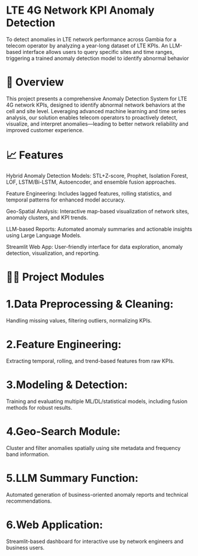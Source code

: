 # LTE 4G Network KPI Anomaly Detection
To detect anomalies in LTE network performance across Gambia for a telecom operator by analyzing a year-long dataset of LTE KPIs. An LLM-based interface allows users to query specific sites and time ranges, triggering a trained anomaly detection model to identify abnormal behavior
# 🚀 Overview
This project presents a comprehensive Anomaly Detection System for LTE 4G network KPIs, designed to identify abnormal network behaviors at the cell and site level. Leveraging advanced machine learning and time series analysis, our solution enables telecom operators to proactively detect, visualize, and interpret anomalies—leading to better network reliability and improved customer experience.

# 📈 Features
Hybrid Anomaly Detection Models:
STL+Z-score, Prophet, Isolation Forest, LOF, LSTM/Bi-LSTM, Autoencoder, and ensemble fusion approaches.

Feature Engineering:
Includes lagged features, rolling statistics, and temporal patterns for enhanced model accuracy.

Geo-Spatial Analysis:
Interactive map-based visualization of network sites, anomaly clusters, and KPI trends.

LLM-based Reports:
Automated anomaly summaries and actionable insights using Large Language Models.

Streamlit Web App:
User-friendly interface for data exploration, anomaly detection, visualization, and reporting.

# 🧑‍💻 Project Modules
# 1.Data Preprocessing & Cleaning:
Handling missing values, filtering outliers, normalizing KPIs.

# 2.Feature Engineering:
Extracting temporal, rolling, and trend-based features from raw KPIs.

# 3.Modeling & Detection:
Training and evaluating multiple ML/DL/statistical models, including fusion methods for robust results.

# 4.Geo-Search Module:
Cluster and filter anomalies spatially using site metadata and frequency band information.

# 5.LLM Summary Function:
Automated generation of business-oriented anomaly reports and technical recommendations.

# 6.Web Application:
Streamlit-based dashboard for interactive use by network engineers and business users.

